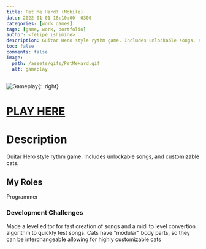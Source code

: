```yaml
---
title: Pet Me Hard! (Mobile)
date: 2022-01-01 18:10:00 -0300
categories: [work_games]
tags: [game, work, portfolio]
author: <felipe_ishimine>
description: Guitar Hero style rythm game. Includes unlockable songs, and customizable cats.
toc: false
comments: false
image:
  path: /assets/gifs/PetMeHard.gif
  alt: gameplay  
---
```



![Gameplay](/assets/gifs/PetMeHard.gif){: .right}

# [PLAY HERE](https://play.google.com/store/apps/details?id=com.gameever.bouncycatsta)


# Description 
Guitar Hero style rythm game.
Includes unlockable songs, and customizable cats.

## My Roles
Programmer

### Development Challenges 
Made a level editor for fast creation of songs and a midi to level convertion algorithm to quickly test songs.
Cats have "modular" body parts, so they can be interchangeable allowing for highly customizable cats

